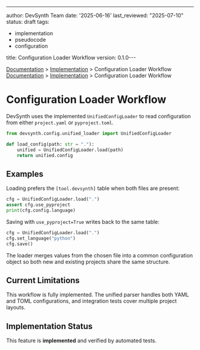 ---
author: DevSynth Team
date: '2025-06-16'
last_reviewed: "2025-07-10"
status: draft
tags:

- implementation
- pseudocode
- configuration

title: Configuration Loader Workflow
version: 0.1.0---

<div class="breadcrumbs">
<a href="../index.md">Documentation</a> &gt; <a href="index.md">Implementation</a> &gt; Configuration Loader Workflow
</div>

<div class="breadcrumbs">
<a href="../index.md">Documentation</a> &gt; <a href="index.md">Implementation</a> &gt; Configuration Loader Workflow
</div>

# Configuration Loader Workflow

DevSynth uses the implemented `UnifiedConfigLoader` to read configuration from
either `project.yaml` or `pyproject.toml`.

```python
from devsynth.config.unified_loader import UnifiedConfigLoader

def load_config(path: str = "."):
    unified = UnifiedConfigLoader.load(path)
    return unified.config
```

## Examples

Loading prefers the `[tool.devsynth]` table when both files are present:

```python
cfg = UnifiedConfigLoader.load(".")
assert cfg.use_pyproject
print(cfg.config.language)
```

Saving with `use_pyproject=True` writes back to the same table:

```python
cfg = UnifiedConfigLoader.load(".")
cfg.set_language("python")
cfg.save()
```

The loader merges values from the chosen file into a common configuration object so both new and existing projects share the same structure.

## Current Limitations

This workflow is fully implemented. The unified parser handles both YAML and
TOML configurations, and integration tests cover multiple project layouts.
## Implementation Status

This feature is **implemented** and verified by automated tests.
